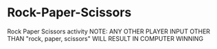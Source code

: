 # Rock-Paper-Scissors

Rock Paper Scissors activity
NOTE: ANY OTHER PLAYER INPUT OTHER THAN "rock, paper, scissors" WILL RESULT IN COMPUTER WINNING